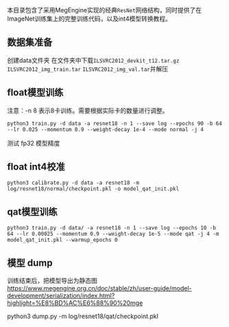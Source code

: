 本目录包含了采用MegEngine实现的经典`ResNet`网络结构，同时提供了在ImageNet训练集上的完整训练代码，以及int4模型转换教程。

## 数据集准备
创建data文件夹
在文件夹中下载`ILSVRC2012_devkit_t12.tar.gz`  `ILSVRC2012_img_train.tar`  `ILSVRC2012_img_val.tar`并解压

## float模型训练
注意：-n 8 表示8卡训练。需要根据实际卡的数量进行调整。
```
python3 train.py -d data -a resnet18 -n 1 --save log --epochs 90 -b 64 --lr 0.025 --momentum 0.9 --weight-decay 1e-4 --mode normal -j 4
```

测试 fp32 模型精度


## float int4校准
```
python3 calibrate.py -d data -a resnet18 -m log/resnet18/normal/checkpoint.pkl -o model_qat_init.pkl
```

## qat模型训练
```
python3 train.py -d data/ -a resnet18 -n 1 --save log --epochs 10 -b 64 --lr 0.00025 --momentum 0.9 --weight-decay 1e-5 --mode qat -j 4 -m model_qat_init.pkl --warmup_epochs 0
```

## 模型 dump

训练结束后，把模型导出为静态图  https://www.megengine.org.cn/doc/stable/zh/user-guide/model-development/serialization/index.html?highlight=%E8%BD%AC%E6%88%90%20mge

python3 dump.py -m log/resnet18/qat/checkpoint.pkl
